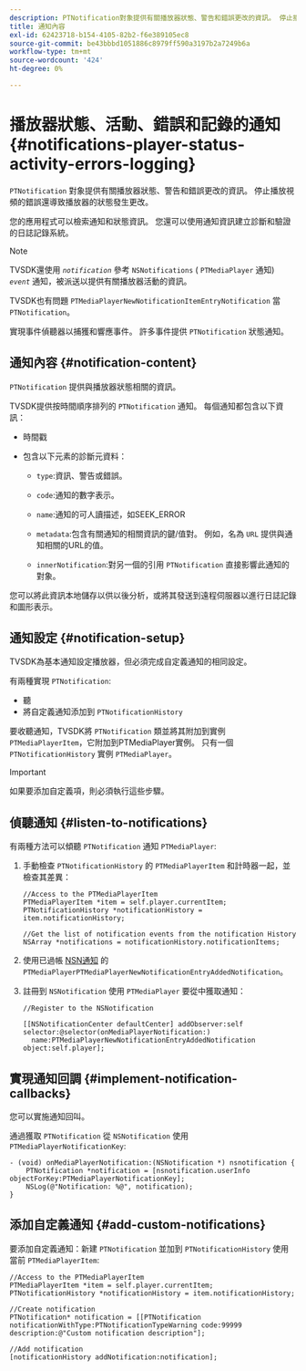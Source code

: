 ```yaml
---
description: PTNotification對象提供有關播放器狀態、警告和錯誤更改的資訊。 停止播放視頻的錯誤還導致播放器的狀態發生更改。
title: 通知內容
exl-id: 62423718-b154-4105-82b2-f6e389105ec8
source-git-commit: be43bbbd1051886c8979ff590a3197b2a7249b6a
workflow-type: tm+mt
source-wordcount: '424'
ht-degree: 0%

---
```


# 播放器狀態、活動、錯誤和記錄的通知 {#notifications-player-status-activity-errors-logging}

`PTNotification` 對象提供有關播放器狀態、警告和錯誤更改的資訊。 停止播放視頻的錯誤還導致播放器的狀態發生更改。

您的應用程式可以檢索通知和狀態資訊。 您還可以使用通知資訊建立診斷和驗證的日誌記錄系統。

>[!NOTE]
>
>TVSDK還使用 *`notification`* 參考 `NSNotifications` ( `PTMediaPlayer` 通知) *`event`* 通知，被派送以提供有關播放器活動的資訊。

TVSDK也有問題 `PTMediaPlayerNewNotificationItemEntryNotification` 當 `PTNotification`。

實現事件偵聽器以捕獲和響應事件。 許多事件提供 `PTNotification` 狀態通知。

## 通知內容 {#notification-content}

`PTNotification` 提供與播放器狀態相關的資訊。

TVSDK提供按時間順序排列的 `PTNotification` 通知。 每個通知都包含以下資訊：

* 時間戳
* 包含以下元素的診斷元資料：

   * `type`:資訊、警告或錯誤。
   * `code`:通知的數字表示。
   * `name`:通知的可人讀描述，如SEEK_ERROR
   * `metadata`:包含有關通知的相關資訊的鍵/值對。 例如，名為 `URL` 提供與通知相關的URL的值。

   * `innerNotification`:對另一個的引用 `PTNotification` 直接影響此通知的對象。

您可以將此資訊本地儲存以供以後分析，或將其發送到遠程伺服器以進行日誌記錄和圖形表示。

## 通知設定 {#notification-setup}

TVSDK為基本通知設定播放器，但必須完成自定義通知的相同設定。

有兩種實現 `PTNotification`:

* 聽
* 將自定義通知添加到 `PTNotificationHistory`

要收聽通知，TVSDK將 `PTNotification` 類並將其附加到實例 `PTMediaPlayerItem`，它附加到PTMediaPlayer實例。 只有一個 `PTNotificationHistory` 實例 `PTMediaPlayer`。

>[!IMPORTANT]
>
>如果要添加自定義項，則必須執行這些步驟。

## 偵聽通知 {#listen-to-notifications}

有兩種方法可以傾聽 `PTNotification` 通知 `PTMediaPlayer`:

1. 手動檢查 `PTNotificationHistory` 的 `PTMediaPlayerItem` 和計時器一起，並檢查其差異：

   ```
   //Access to the PTMediaPlayerItem  
   PTMediaPlayerItem *item = self.player.currentItem; 
   PTNotificationHistory *notificationHistory = item.notificationHistory; 
   
   //Get the list of notification events from the notification History  
   NSArray *notifications = notificationHistory.notificationItems;
   ```

1. 使用已過帳 [NSN通知](https://developer.apple.com/library/mac/%23documentation/Cocoa/Reference/Foundation/Classes/NSNotification_Class/Reference/Reference.html) 的 `PTMediaPlayerPTMediaPlayerNewNotificationEntryAddedNotification`。
1. 註冊到 `NSNotification` 使用 `PTMediaPlayer` 要從中獲取通知：

   ```
   //Register to the NSNotification 
   
   [[NSNotificationCenter defaultCenter] addObserver:self selector:@selector(onMediaPlayerNotification:)  
     name:PTMediaPlayerNewNotificationEntryAddedNotification object:self.player];
   ```

## 實現通知回調 {#implement-notification-callbacks}

您可以實施通知回叫。

通過獲取 `PTNotification` 從 `NSNotification` 使用 `PTMediaPlayerNotificationKey`:

```
- (void) onMediaPlayerNotification:(NSNotification *) nsnotification { 
    PTNotification *notification = [nsnotification.userInfo objectForKey:PTMediaPlayerNotificationKey]; 
    NSLog(@"Notification: %@", notification); 
}
```

## 添加自定義通知 {#add-custom-notifications}

要添加自定義通知：新建 `PTNotification` 並加到 `PTNotificationHistory` 使用當前 `PTMediaPlayerItem`:

```
//Access to the PTMediaPlayerItem  
PTMediaPlayerItem *item = self.player.currentItem; 
PTNotificationHistory *notificationHistory = item.notificationHistory; 
 
//Create notification 
PTNotification* notification = [[PTNotification notificationWithType:PTNotificationTypeWarning code:99999 description:@"Custom notification description"]; 
 
//Add notification 
[notificationHistory addNotification:notification];
```

